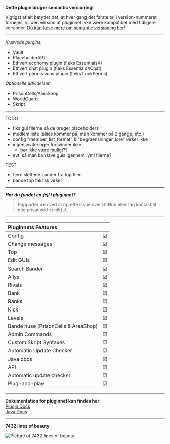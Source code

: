 **Dette plugin bruger semantic versioning!**

Vigtigst af alt betyder det, at hver gang det første tal i version-nummeret forhøjes, vil den version af pluginnet ikke være kompatibel med tidligere versioner. [Du kan læse mere om semantic versioning her](https://semver.org/#summary)!

---------------------------------------------------------

*Krævede plugins:*
- Vault
- PlaceholderAPI
- Ethvert economy plugin (f.eks EssentialsX)
- Ethvert chat plugin (f.eks EssentialsXChat)
- Ethvert permissions plugin (f.eks LuckPerms)

*Optionelle udvidelser:*
- PrisonCells/AreaShop
- WorldGuard
- Skript

---------------------------------------------------------

TODO
- fiks gui filerne så de bruger placeholders
- medlem liste (allies kommer på, man kommer på 2 gange, etc.)
- config "member_list_format" & "begraensninger_lore" virker ikke
- ingen inviteringer forsvinder ikke
    - [bør ikke være muligt??](src\main\java\dk\tandhjulet\gui\GUI.java#L213)
- evt. så man kan lave guis igennem .yml filerne?

TEST
- fjern slettede bander fra top filen
- bande top faktisk virker

---------------------------------------------------------

**_Har du fundet en fejl i pluginnet?_**
> Rapporter den ved at oprette issue over GitHub eller tag kontakt til mig privat ved `tandhjul`.

---------------------------------------------------------

| **Pluginnets Features**            	|         	|
|:-----------------------------------	|---------	|
| Config                              	| &#9745; 	|
| Change messages                     	| &#9745; 	|
| Top                                 	| &#9745; 	|
| Edit GUIs                           	| &#9745; 	|
| Search Bander                       	| &#9745; 	|
| Allys                               	| &#9745; 	|
| Rivals                              	| &#9745; 	|
| Bank                                	| &#9745; 	|
| Ranks                               	| &#9745; 	|
| Kick                                	| &#9745; 	|
| Levels                              	| &#9745; 	|
| Bande huse (PrisonCells & AreaShop) 	| &#9745; 	|
| Admin Commands                      	| &#9745; 	|
| Custom Skript Syntaxes              	| &#9745; 	|
| Automatic Update Checker            	| &#9745; 	|
| Java docs                           	| &#9745; 	|
| API                                 	| &#9745; 	|
| Automatic update checker          	| &#9745; 	|
| Plug-and-play                         | &#9745; 	|

---------------------------------------------------------

**Dokumentation for pluginnet kan findes her:**
<br>
<a href="https://tandhjulet.gitbook.io/bande-plugin-docs/">Plugin Docs</a>
<br>
<a href="https://tandhjulet.github.io/BandePlugin/">Java Docs</a>

------

**7432 lines of beauty**


![Picture of 7432 lines of beauty](https://cdn.discordapp.com/attachments/836315762880675890/1102670819290775572/image.png)
